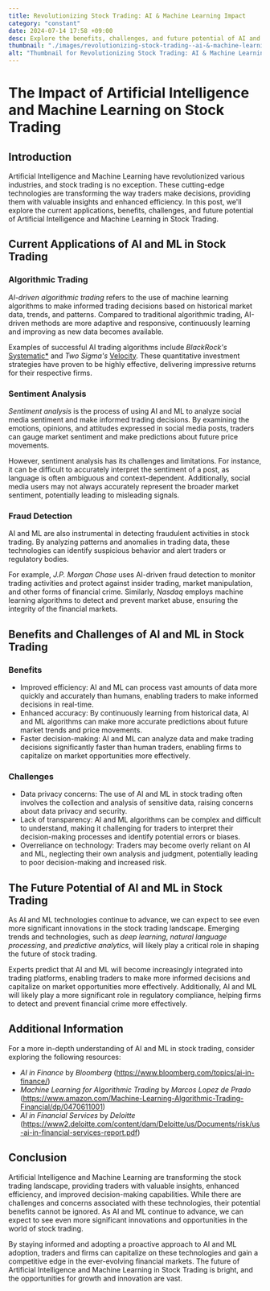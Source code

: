 ```yaml
---
title: Revolutionizing Stock Trading: AI & Machine Learning Impact
category: "constant"
date: 2024-07-14 17:58 +09:00
desc: Explore the benefits, challenges, and future potential of AI and Machine Learning in stock trading, including algorithmic trading, sentiment analysis, and fraud detection.
thumbnail: "./images/revolutionizing-stock-trading--ai-&-machine-learning-impact.png"
alt: "Thumbnail for Revolutionizing Stock Trading: AI & Machine Learning Impact"
---
```


# The Impact of Artificial Intelligence and Machine Learning on Stock Trading

## Introduction

Artificial Intelligence and Machine Learning have revolutionized various industries, and stock trading is no exception. These cutting-edge technologies are transforming the way traders make decisions, providing them with valuable insights and enhanced efficiency. In this post, we'll explore the current applications, benefits, challenges, and future potential of Artificial Intelligence and Machine Learning in Stock Trading.

## Current Applications of AI and ML in Stock Trading

### Algorithmic Trading

_AI-driven algorithmic trading_ refers to the use of machine learning algorithms to make informed trading decisions based on historical market data, trends, and patterns. Compared to traditional algorithmic trading, AI-driven methods are more adaptive and responsive, continuously learning and improving as new data becomes available.

Examples of successful AI trading algorithms include _BlackRock's_ [Systematic\*](https://www.blackrock.com/corporate/literature/fact-sheet/bii-systematic-global-equity-fact-sheet-va-us.pdf) and _Two Sigma's_ [Velocity](https://www.wsj.com/articles/how-two-sigma-uses-machine-learning-to-beat-the-market-1475569394). These quantitative investment strategies have proven to be highly effective, delivering impressive returns for their respective firms.

### Sentiment Analysis

_Sentiment analysis_ is the process of using AI and ML to analyze social media sentiment and make informed trading decisions. By examining the emotions, opinions, and attitudes expressed in social media posts, traders can gauge market sentiment and make predictions about future price movements.

However, sentiment analysis has its challenges and limitations. For instance, it can be difficult to accurately interpret the sentiment of a post, as language is often ambiguous and context-dependent. Additionally, social media users may not always accurately represent the broader market sentiment, potentially leading to misleading signals.

### Fraud Detection

AI and ML are also instrumental in detecting fraudulent activities in stock trading. By analyzing patterns and anomalies in trading data, these technologies can identify suspicious behavior and alert traders or regulatory bodies.

For example, _J.P. Morgan Chase_ uses AI-driven fraud detection to monitor trading activities and protect against insider trading, market manipulation, and other forms of financial crime. Similarly, _Nasdaq_ employs machine learning algorithms to detect and prevent market abuse, ensuring the integrity of the financial markets.

## Benefits and Challenges of AI and ML in Stock Trading

### Benefits

- Improved efficiency: AI and ML can process vast amounts of data more quickly and accurately than humans, enabling traders to make informed decisions in real-time.
- Enhanced accuracy: By continuously learning from historical data, AI and ML algorithms can make more accurate predictions about future market trends and price movements.
- Faster decision-making: AI and ML can analyze data and make trading decisions significantly faster than human traders, enabling firms to capitalize on market opportunities more effectively.

### Challenges

- Data privacy concerns: The use of AI and ML in stock trading often involves the collection and analysis of sensitive data, raising concerns about data privacy and security.
- Lack of transparency: AI and ML algorithms can be complex and difficult to understand, making it challenging for traders to interpret their decision-making processes and identify potential errors or biases.
- Overreliance on technology: Traders may become overly reliant on AI and ML, neglecting their own analysis and judgment, potentially leading to poor decision-making and increased risk.

## The Future Potential of AI and ML in Stock Trading

As AI and ML technologies continue to advance, we can expect to see even more significant innovations in the stock trading landscape. Emerging trends and technologies, such as _deep learning_, _natural language processing_, and _predictive analytics_, will likely play a critical role in shaping the future of stock trading.

Experts predict that AI and ML will become increasingly integrated into trading platforms, enabling traders to make more informed decisions and capitalize on market opportunities more effectively. Additionally, AI and ML will likely play a more significant role in regulatory compliance, helping firms to detect and prevent financial crime more effectively.

## Additional Information

For a more in-depth understanding of AI and ML in stock trading, consider exploring the following resources:

- _AI in Finance_ by _Bloomberg_ (<https://www.bloomberg.com/topics/ai-in-finance/>)
- _Machine Learning for Algorithmic Trading_ by _Marcos Lopez de Prado_ (<https://www.amazon.com/Machine-Learning-Algorithmic-Trading-Financial/dp/0470611001>)
- _AI in Financial Services_ by _Deloitte_ (<https://www2.deloitte.com/content/dam/Deloitte/us/Documents/risk/us-ai-in-financial-services-report.pdf>)

## Conclusion

Artificial Intelligence and Machine Learning are transforming the stock trading landscape, providing traders with valuable insights, enhanced efficiency, and improved decision-making capabilities. While there are challenges and concerns associated with these technologies, their potential benefits cannot be ignored. As AI and ML continue to advance, we can expect to see even more significant innovations and opportunities in the world of stock trading.

By staying informed and adopting a proactive approach to AI and ML adoption, traders and firms can capitalize on these technologies and gain a competitive edge in the ever-evolving financial markets. The future of Artificial Intelligence and Machine Learning in Stock Trading is bright, and the opportunities for growth and innovation are vast.
